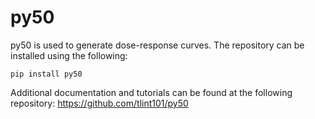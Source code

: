 # py50

py50 is used to generate dose-response curves. The repository can be installed using the following:

```
pip install py50
```

Additional documentation and tutorials can be found at the following repository:
https://github.com/tlint101/py50